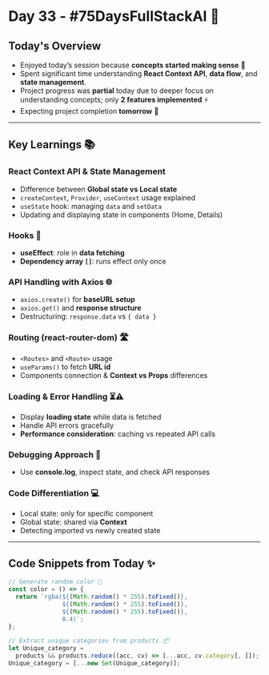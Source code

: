 # Day 33 - #75DaysFullStackAI 🚀

## Today's Overview
- Enjoyed today’s session because **concepts started making sense** 🙂  
- Spent significant time understanding **React Context API**, **data flow**, and **state management**.  
- Project progress was **partial** today due to deeper focus on understanding concepts; only **2 features implemented** ⚡  
- Expecting project completion **tomorrow** 🎯

---

## Key Learnings 📚

### React Context API & State Management
- Difference between **Global state vs Local state**  
- `createContext`, `Provider`, `useContext` usage explained  
- `useState` hook: managing `data` and `setData`  
- Updating and displaying state in components (Home, Details)  

### Hooks 🔧
- **useEffect**: role in **data fetching**  
- **Dependency array `[]`**: runs effect only once  

### API Handling with Axios 🌐
- `axios.create()` for **baseURL setup**  
- `axios.get()` and **response structure**  
- Destructuring: `response.data` vs `{ data }`  

### Routing (react-router-dom) 🛣️
- `<Routes>` and `<Route>` usage  
- `useParams()` to fetch **URL id**  
- Components connection & **Context vs Props** differences  

### Loading & Error Handling ⏳⚠️
- Display **loading state** while data is fetched  
- Handle API errors gracefully  
- **Performance consideration**: caching vs repeated API calls  

### Debugging Approach 🐞
- Use **console.log**, inspect state, and check API responses  

### Code Differentiation 💻
- Local state: only for specific component  
- Global state: shared via **Context**  
- Detecting imported vs newly created state  

---

## Code Snippets from Today ✨

```javascript
// Generate random color 🎨
const color = () => {
  return `rgba(${(Math.random() * 255).toFixed()},
               ${(Math.random() * 255).toFixed()},
               ${(Math.random() * 255).toFixed()},
               0.4)`;
};

// Extract unique categories from products 📦
let Unique_category =
  products && products.reduce((acc, cv) => [...acc, cv.category], []);
Unique_category = [...new Set(Unique_category)];


